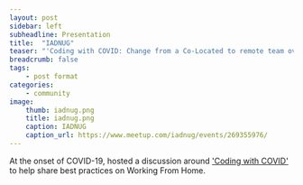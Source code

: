 ```yaml
---
layout: post
sidebar: left
subheadline: Presentation
title:  "IADNUG"
teaser: "'Coding with COVID: Change from a Co-Located to remote team overnight' discussion at Iowa .NET User Group in Des Moines, IA"
breadcrumb: false
tags:
    - post format
categories:
    - community
image:
    thumb: iadnug.png
    title: iadnug.png
    caption: IADNUG
    caption_url: https://www.meetup.com/iadnug/events/269355976/
---
```

At the onset of COVID-19, hosted a discussion around <a href='https://www.meetup.com/iadnug/events/269355976/' target='new'>'Coding with COVID'</a> to help share best practices on Working From Home. 

